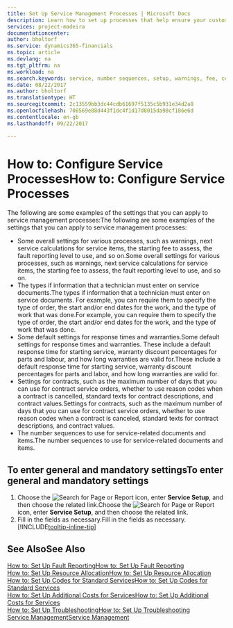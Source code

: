 ```yaml
---
title: Set Up Service Management Processes | Microsoft Docs
description: Learn how to set up processes that help ensure your customers are satisfied with your customer service.
services: project-madeira
documentationcenter: 
author: bholtorf
ms.service: dynamics365-financials
ms.topic: article
ms.devlang: na
ms.tgt_pltfrm: na
ms.workload: na
ms.search.keywords: service, number sequences, setup, warnings, fee, contracts, warranties
ms.date: 08/22/2017
ms.author: bholtorf
ms.translationtype: HT
ms.sourcegitcommit: 2c13559bb3dc44cdb61697f5135c5b931e34d2a8
ms.openlocfilehash: 708569e88d443f1dc4f1d17d8015da98cf186e6d
ms.contentlocale: en-gb
ms.lasthandoff: 09/22/2017

---
```

# <a name="how-to-configure-service-processes"></a><span data-ttu-id="e0f66-103">How to: Configure Service Processes</span><span class="sxs-lookup"><span data-stu-id="e0f66-103">How to: Configure Service Processes</span></span>
<span data-ttu-id="e0f66-104">The following are some examples of the settings that you can apply to service management processes:</span><span class="sxs-lookup"><span data-stu-id="e0f66-104">The following are some examples of the settings that you can apply to service management processes:</span></span>  
  
* <span data-ttu-id="e0f66-105">Some overall settings for various processes, such as warnings, next service calculations for service items, the starting fee to assess, the fault reporting level to use, and so on.</span><span class="sxs-lookup"><span data-stu-id="e0f66-105">Some overall settings for various processes, such as warnings, next service calculations for service items, the starting fee to assess, the fault reporting level to use, and so on.</span></span>  
* <span data-ttu-id="e0f66-106">The types if information that a technician must enter on service documents.</span><span class="sxs-lookup"><span data-stu-id="e0f66-106">The types if information that a technician must enter on service documents.</span></span> <span data-ttu-id="e0f66-107">For example, you can require them to specify the type of order, the start and/or end dates for the work, and the type of work that was done.</span><span class="sxs-lookup"><span data-stu-id="e0f66-107">For example, you can require them to specify the type of order, the start and/or end dates for the work, and the type of work that was done.</span></span>  
* <span data-ttu-id="e0f66-108">Some default settings for response times and warranties.</span><span class="sxs-lookup"><span data-stu-id="e0f66-108">Some default settings for response times and warranties.</span></span> <span data-ttu-id="e0f66-109">These include a default response time for starting service, warranty discount percentages for parts and labour, and how long warranties are valid for.</span><span class="sxs-lookup"><span data-stu-id="e0f66-109">These include a default response time for starting service, warranty discount percentages for parts and labor, and how long warranties are valid for.</span></span>  
* <span data-ttu-id="e0f66-110">Settings for contracts, such as the maximum number of days that you can use for contract service orders, whether to use reason codes when a contract is cancelled, standard texts for contract descriptions, and contract values.</span><span class="sxs-lookup"><span data-stu-id="e0f66-110">Settings for contracts, such as the maximum number of days that you can use for contract service orders, whether to use reason codes when a contract is canceled, standard texts for contract descriptions, and contract values.</span></span>  
* <span data-ttu-id="e0f66-111">The number sequences to use for service-related documents and items.</span><span class="sxs-lookup"><span data-stu-id="e0f66-111">The number sequences to use for service-related documents and items.</span></span>  

## <a name="to-enter-general-and-mandatory-settings"></a><span data-ttu-id="e0f66-112">To enter general and mandatory settings</span><span class="sxs-lookup"><span data-stu-id="e0f66-112">To enter general and mandatory settings</span></span>
1. <span data-ttu-id="e0f66-113">Choose the ![Search for Page or Report](media/ui-search/search_small.png "Search for Page or Report icon") icon, enter **Service Setup**, and then choose the related link.</span><span class="sxs-lookup"><span data-stu-id="e0f66-113">Choose the ![Search for Page or Report](media/ui-search/search_small.png "Search for Page or Report icon") icon, enter **Service Setup**, and then choose the related link.</span></span>
2. <span data-ttu-id="e0f66-114">Fill in the fields as necessary.</span><span class="sxs-lookup"><span data-stu-id="e0f66-114">Fill in the fields as necessary.</span></span> [!INCLUDE[tooltip-inline-tip](includes/tooltip-inline-tip_md.md)]  

## <a name="see-also"></a><span data-ttu-id="e0f66-115">See Also</span><span class="sxs-lookup"><span data-stu-id="e0f66-115">See Also</span></span>  
[<span data-ttu-id="e0f66-116">How to: Set Up Fault Reporting</span><span class="sxs-lookup"><span data-stu-id="e0f66-116">How to: Set Up Fault Reporting</span></span>](service-how-setup-fault-reporting.md)  
[<span data-ttu-id="e0f66-117">How to: Set Up Resource Allocation</span><span class="sxs-lookup"><span data-stu-id="e0f66-117">How to: Set Up Resource Allocation</span></span>](service-how-setup-resource-allocation.md)  
[<span data-ttu-id="e0f66-118">How to: Set Up Codes for Standard Services</span><span class="sxs-lookup"><span data-stu-id="e0f66-118">How to: Set Up Codes for Standard Services</span></span>](service-how-setup-service-coding.md)  
[<span data-ttu-id="e0f66-119">How to: Set Up Additional Costs for Services</span><span class="sxs-lookup"><span data-stu-id="e0f66-119">How to: Set Up Additional Costs for Services</span></span>](service-how-setup-service-costs-pricing.md)  
[<span data-ttu-id="e0f66-120">How to: Set Up Troubleshooting</span><span class="sxs-lookup"><span data-stu-id="e0f66-120">How to: Set Up Troubleshooting</span></span>](service-how-setup-troubleshooting.md)  
[<span data-ttu-id="e0f66-121">Service Management</span><span class="sxs-lookup"><span data-stu-id="e0f66-121">Service Management</span></span>](service-service.md)  


